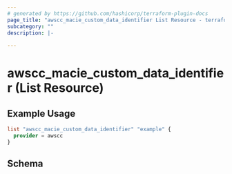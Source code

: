 ```yaml
---
# generated by https://github.com/hashicorp/terraform-plugin-docs
page_title: "awscc_macie_custom_data_identifier List Resource - terraform-provider-awscc"
subcategory: ""
description: |-
  
---
```


# awscc_macie_custom_data_identifier (List Resource)



## Example Usage

```terraform
list "awscc_macie_custom_data_identifier" "example" {
  provider = awscc
}
```

<!-- schema generated by tfplugindocs -->
## Schema
